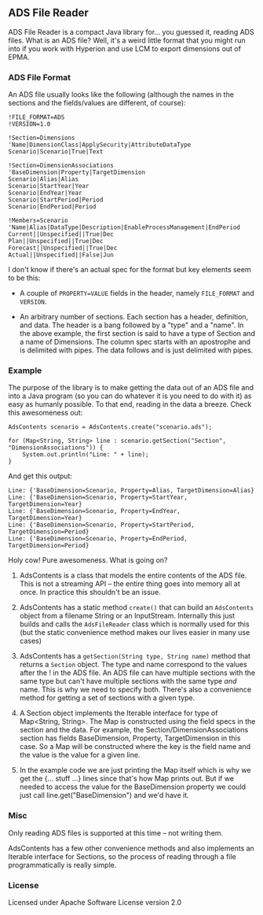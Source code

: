 ## ADS File Reader

ADS File Reader is a compact Java library for… you guessed it, reading ADS files. What is an ADS file? Well, it's a weird little format that you might run into if you work with Hyperion and use LCM to export dimensions out of EPMA.

### ADS File Format

An ADS file usually looks like the following (although the names in the sections and the fields/values are different, of course):

```
!FILE_FORMAT=ADS
!VERSION=1.0

!Section=Dimensions
'Name|DimensionClass|ApplySecurity|AttributeDataType
Scenario|Scenario|True|Text

!Section=DimensionAssociations
'BaseDimension|Property|TargetDimension
Scenario|Alias|Alias
Scenario|StartYear|Year
Scenario|EndYear|Year
Scenario|StartPeriod|Period
Scenario|EndPeriod|Period

!Members=Scenario
'Name|Alias|DataType|Description|EnableProcessManagement|EndPeriod
Current||Unspecified||True|Dec
Plan||Unspecified||True|Dec
Forecast||Unspecified||True|Dec
Actual||Unspecified||False|Jun
```

I don't know if there's an actual spec for the format but key elements seem to be this:

 * A couple of `PROPERTY=VALUE` fields in the header, namely `FILE_FORMAT` and `VERSION`.
 
 * An arbitrary number of sections. Each section has a header, definition, and data. The header is a bang followed by a "type" and a "name". In the above example, the first section is said to have a type of Section and a name of Dimensions. The column spec starts with an apostrophe and is delimited with pipes. The data follows and is just delimited with pipes.
 
### Example

The purpose of the library is to make getting the data out of an ADS file and into a Java program (so you can do whatever it is you need to do with it) as easy as humanly possible. To that end, reading in the data a breeze. Check this awesomeness out:

```
AdsContents scenario = AdsContents.create("scenario.ads");

for (Map<String, String> line : scenario.getSection("Section", "DimensionAssociations")) {
	System.out.println("Line: " + line);
}
```

And get this output:

```
Line: {'BaseDimension=Scenario, Property=Alias, TargetDimension=Alias}
Line: {'BaseDimension=Scenario, Property=StartYear, TargetDimension=Year}
Line: {'BaseDimension=Scenario, Property=EndYear, TargetDimension=Year}
Line: {'BaseDimension=Scenario, Property=StartPeriod, TargetDimension=Period}
Line: {'BaseDimension=Scenario, Property=EndPeriod, TargetDimension=Period}
```

Holy cow! Pure awesomeness. What is going on?

 1. AdsContents is a class that models the entire contents of the ADS file. This is not a streaming API – the entire thing goes into memory all at once. In practice this shouldn't be an issue.
 
 2. AdsContents has a static method `create()` that can build an `AdsContents` object from a filename String or an InputStream. Internally this just builds and calls the `AdsFileReader` class which is normally used for this (but the static convenience method makes our lives easier in many use cases)
 
 3. AdsContents has a `getSection(String type, String name)` method that returns a `Section` object. The type and name correspond to the values after the ! in the ADS file. An ADS file can have multiple sections with the same type but can't have multiple sections with the same type *and* name. This is why we need to specify both. There's also a convenience method for getting a set of sections with a given type.
 
 4. A Section object implements the Iterable interface for type of Map<String, String>. The Map is constructed using the field specs in the section and the data. For example, the Section/DimensionAssociations section has fields BaseDimension, Property, TargetDimension in this case. So a Map will be constructed where the key is the field name and the value is the value for a given line. 
 
 5. In the example code we are just printing the Map itself which is why we get the {… stuff …} lines since that's how Map prints out. But if we needed to access the value for the BaseDimension property we could just call line.get("BaseDimension") and we'd have it.
 
### Misc

Only reading ADS files is supported at this time – not writing them.

AdsContents has a few other convenience methods and also implements an Iterable interface for Sections, so the process of reading through a file programmatically is really simple.

### License

Licensed under Apache Software License version 2.0